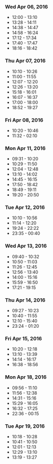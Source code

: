 ### Wed Apr 06, 2016

* 12:00 - 13:10 <Alvaro Cabrera>
* 13:28 - 14:11 <Alvaro Cabrera>
* 14:38 - 14:47 <Alvaro Cabrera>
* 14:58 - 16:24 <Alvaro Cabrera>
* 17:12 - 17:34 <Alvaro Cabrera>
* 17:40 - 17:47 <Alvaro Cabrera>
* 18:16 - 18:42 <Alvaro Cabrera>

### Thu Apr 07, 2016

* 10:10 - 10:26 <Alvaro Cabrera>
* 11:00 - 11:55 <Alvaro Cabrera>
* 12:07 - 12:20 <Alvaro Cabrera>
* 12:26 - 13:20 <Alvaro Cabrera>
* 15:18 - 16:01 <Alvaro Cabrera>
* 16:07 - 16:37 <Alvaro Cabrera>
* 17:00 - 18:00 <Alvaro Cabrera>
* 18:52 - 19:27 <Alvaro Cabrera>

### Fri Apr 08, 2016

* 10:20 - 10:46 <Alvaro Cabrera>
* 11:32 - 02:10 <Alvaro Cabrera>

### Mon Apr 11, 2016

* 09:31 - 10:20 <Alvaro Cabrera>
* 10:29 - 11:50 <Alvaro Cabrera>
* 12:04 - 12:48 <Alvaro Cabrera>
* 13:10 - 14:02 <Alvaro Cabrera>
* 14:45 - 16:15 <Alvaro Cabrera>
* 17:50 - 18:42 <Alvaro Cabrera>
* 18:49 - 19:11 <Alvaro Cabrera>
* 19:20 - 20:50 <Alvaro Cabrera>

### Tue Apr 12, 2016

* 10:10 - 10:56 <Alvaro Cabrera>
* 11:14 - 12:20 <Alvaro Cabrera>
* 19:24 - 22:22 <Alvaro Cabrera>
* 23:35 - 00:40 <Alvaro Cabrera>

### Wed Apr 13, 2016

* 09:40 - 10:32 <Alvaro Cabrera>
* 10:50 - 11:03 <Alvaro Cabrera>
* 11:26 - 12:45 <Alvaro Cabrera>
* 12:56 - 13:40 <Alvaro Cabrera>
* 14:00 - 15:16 <Alvaro Cabrera>
* 15:59 - 16:50 <Alvaro Cabrera>
* 17:21 - 19:15 <Alvaro Cabrera>

### Thu Apr 14, 2016

* 09:27 - 10:23 <Alvaro Cabrera>
* 10:40 - 11:55 <Alvaro Cabrera>
* 12:10 - 15:40 <Alvaro Cabrera>
* 23:24 - 01:20 <Alvaro Cabrera>

### Fri Apr 15, 2016

* 10:20 - 12:18 <Alvaro Cabrera>
* 13:10 - 13:39 <Alvaro Cabrera>
* 14:14 - 16:17 <Alvaro Cabrera>
* 16:38 - 18:56 <Alvaro Cabrera>

### Mon Apr 18, 2016

* 09:56 - 11:10 <Alvaro Cabrera>
* 11:56 - 12:38 <Alvaro Cabrera>
* 14:31 - 15:16 <Alvaro Cabrera>
* 15:29 - 16:05 <Alvaro Cabrera>
* 16:32 - 17:25 <Alvaro Cabrera>
* 22:36 - 00:15 <Alvaro Cabrera>

### Tue Apr 19, 2016

* 10:18 - 10:28 <Alvaro Cabrera>
* 10:41 - 10:50 <Alvaro Cabrera>
* 12:01 - 12:13 <Alvaro Cabrera>
* 12:29 - 13:10 <Alvaro Cabrera>
* 13:19 - 13:27 <Alvaro Cabrera>
